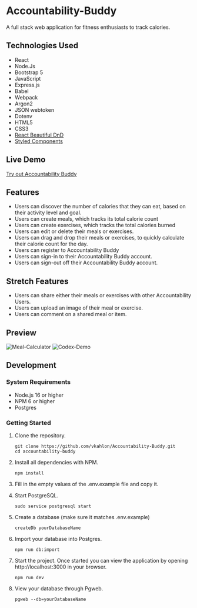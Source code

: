 # Accountability-Buddy

A full stack web application for fitness enthusiasts to track calories.

## Technologies Used
- React
- Node.Js
- Bootstrap 5
- JavaScript
- Express.js
- Babel
- Webpack
- Argon2
- JSON webtoken
- Dotenv
- HTML5
- CSS3
- [React Beautiful DnD](https://github.com/atlassian/react-beautiful-dnd)
- [Styled Components](https://github.com/styled-components/styled-components)

## Live Demo

[Try out Accountability Buddy](https://accountability--buddy.herokuapp.com/)

## Features

- Users can discover the number of calories that they can eat, based on their activity level and goal.
- Users can create meals, which tracks its total calorie count
- Users can create exercises, which tracks the total calories burned
- Users can edit or delete their meals or exercises.
- Users can drag and drop their meals or exercises, to quickly calculate their calorie count for the day.
- Users can register to Accountability Buddy
- Users can sign-in to their Accountability Buddy account.
- Users can sign-out off their Accountability Buddy account.

## Stretch Features

- Users can share either their meals or exercises with other Accountability Users.
- Users can upload an image of their meal or exercise.
- Users can comment on a shared meal or item.


## Preview

![Meal-Calculator ](https://user-images.githubusercontent.com/47346471/157588615-113662ee-c485-43bd-893c-f944c7acce9c.gif)
![Codex-Demo](https://user-images.githubusercontent.com/47346471/157588854-2d24a23b-beb9-43a5-99bf-f5437980f23f.gif)


## Development

### System Requirements

- Node.js 16 or higher
- NPM 6 or higher
- Postgres

### Getting Started

1. Clone the repository.

    ```shell
    git clone https://github.com/vkahlon/Accountability-Buddy.git
    cd accountability-buddy
    ```

2. Install all dependencies with NPM.

    ```shell
    npm install
    ```
    
3. Fill in the empty values of the .env.example file and copy it.


4. Start PostgreSQL.

    ```shell
    sudo service postgresql start
    ```
5. Create a database (make sure it matches .env.example)
    ```shell
    createDb yourDatabaseName
    ```
6. Import your database into Postgres.
    ```shell
    npm run db:import
    ```   
7.  Start the project. Once started you can view the application by opening http://localhost:3000 in your browser.

    ```shell
    npm run dev
    ```

8. View your database through Pgweb.
    ```shell
    pgweb --db=yourDatabaseName
    ```
